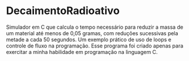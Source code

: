 # DecaimentoRadioativo

Simulador em C que calcula o tempo necessário para reduzir a massa de um material até menos de 0,05 gramas, com reduções sucessivas pela metade a cada 50 segundos. Um exemplo prático de uso de loops e controle de fluxo na programação.
Esse programa foi criado apenas para exercitar a minha habilidade em programação na linguagem C.
